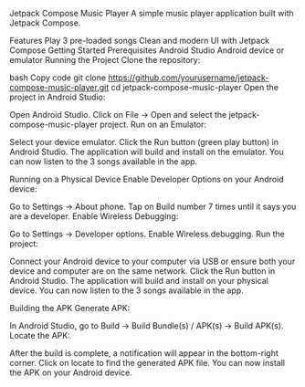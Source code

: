Jetpack Compose Music Player
A simple music player application built with Jetpack Compose.

Features
Play 3 pre-loaded songs
Clean and modern UI with Jetpack Compose
Getting Started
Prerequisites
Android Studio
Android device or emulator
Running the Project
Clone the repository:

bash
Copy code
git clone https://github.com/yourusername/jetpack-compose-music-player.git
cd jetpack-compose-music-player
Open the project in Android Studio:

Open Android Studio.
Click on File -> Open and select the jetpack-compose-music-player project.
Run on an Emulator:

Select your device emulator.
Click the Run button (green play button) in Android Studio.
The application will build and install on the emulator. You can now listen to the 3 songs available in the app.

Running on a Physical Device
Enable Developer Options on your Android device:

Go to Settings -> About phone.
Tap on Build number 7 times until it says you are a developer.
Enable Wireless Debugging:

Go to Settings -> Developer options.
Enable Wireless debugging.
Run the project:

Connect your Android device to your computer via USB or ensure both your device and computer are on the same network.
Click the Run button in Android Studio.
The application will build and install on your physical device. You can now listen to the 3 songs available in the app.

Building the APK
Generate APK:

In Android Studio, go to Build -> Build Bundle(s) / APK(s) -> Build APK(s).
Locate the APK:

After the build is complete, a notification will appear in the bottom-right corner.
Click on locate to find the generated APK file.
You can now install the APK on your Android device.
